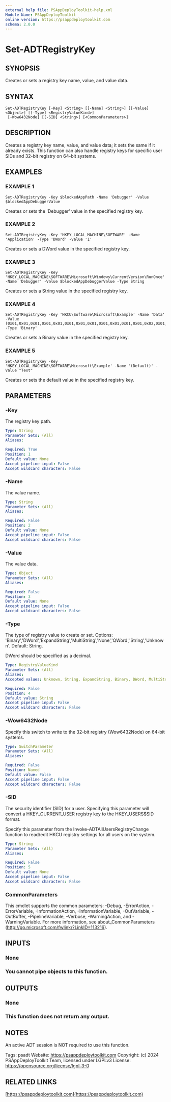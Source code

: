 ```yaml
---
external help file: PSAppDeployToolkit-help.xml
Module Name: PSAppDeployToolkit
online version: https://psappdeploytoolkit.com
schema: 2.0.0
---
```


# Set-ADTRegistryKey

## SYNOPSIS
Creates or sets a registry key name, value, and value data.

## SYNTAX

```
Set-ADTRegistryKey [-Key] <String> [[-Name] <String>] [[-Value] <Object>] [[-Type] <RegistryValueKind>]
 [-Wow6432Node] [[-SID] <String>] [<CommonParameters>]
```

## DESCRIPTION
Creates a registry key name, value, and value data; it sets the same if it already exists.
This function can also handle registry keys for specific user SIDs and 32-bit registry on 64-bit systems.

## EXAMPLES

### EXAMPLE 1
```
Set-ADTRegistryKey -Key $blockedAppPath -Name 'Debugger' -Value $blockedAppDebuggerValue
```

Creates or sets the 'Debugger' value in the specified registry key.

### EXAMPLE 2
```
Set-ADTRegistryKey -Key 'HKEY_LOCAL_MACHINE\SOFTWARE' -Name 'Application' -Type 'DWord' -Value '1'
```

Creates or sets a DWord value in the specified registry key.

### EXAMPLE 3
```
Set-ADTRegistryKey -Key 'HKEY_LOCAL_MACHINE\SOFTWARE\Microsoft\Windows\CurrentVersion\RunOnce' -Name 'Debugger' -Value $blockedAppDebuggerValue -Type String
```

Creates or sets a String value in the specified registry key.

### EXAMPLE 4
```
Set-ADTRegistryKey -Key 'HKCU\Software\Microsoft\Example' -Name 'Data' -Value (0x01,0x01,0x01,0x01,0x01,0x01,0x01,0x01,0x01,0x01,0x01,0x01,0x02,0x01,0x01,0x01,0x01,0x01,0x01,0x01,0x02,0x01,0x01,0x01,0x01,0x01,0x01,0x01,0x00,0x01,0x01,0x01,0x02,0x02,0x02) -Type 'Binary'
```

Creates or sets a Binary value in the specified registry key.

### EXAMPLE 5
```
Set-ADTRegistryKey -Key 'HKEY_LOCAL_MACHINE\SOFTWARE\Microsoft\Example' -Name '(Default)' -Value "Text"
```

Creates or sets the default value in the specified registry key.

## PARAMETERS

### -Key
The registry key path.

```yaml
Type: String
Parameter Sets: (All)
Aliases:

Required: True
Position: 1
Default value: None
Accept pipeline input: False
Accept wildcard characters: False
```

### -Name
The value name.

```yaml
Type: String
Parameter Sets: (All)
Aliases:

Required: False
Position: 2
Default value: None
Accept pipeline input: False
Accept wildcard characters: False
```

### -Value
The value data.

```yaml
Type: Object
Parameter Sets: (All)
Aliases:

Required: False
Position: 3
Default value: None
Accept pipeline input: False
Accept wildcard characters: False
```

### -Type
The type of registry value to create or set.
Options: 'Binary','DWord','ExpandString','MultiString','None','QWord','String','Unknown'.
Default: String.

DWord should be specified as a decimal.

```yaml
Type: RegistryValueKind
Parameter Sets: (All)
Aliases:
Accepted values: Unknown, String, ExpandString, Binary, DWord, MultiString, QWord, None

Required: False
Position: 4
Default value: String
Accept pipeline input: False
Accept wildcard characters: False
```

### -Wow6432Node
Specify this switch to write to the 32-bit registry (Wow6432Node) on 64-bit systems.

```yaml
Type: SwitchParameter
Parameter Sets: (All)
Aliases:

Required: False
Position: Named
Default value: False
Accept pipeline input: False
Accept wildcard characters: False
```

### -SID
The security identifier (SID) for a user.
Specifying this parameter will convert a HKEY_CURRENT_USER registry key to the HKEY_USERS\$SID format.

Specify this parameter from the Invoke-ADTAllUsersRegistryChange function to read/edit HKCU registry settings for all users on the system.

```yaml
Type: String
Parameter Sets: (All)
Aliases:

Required: False
Position: 5
Default value: None
Accept pipeline input: False
Accept wildcard characters: False
```

### CommonParameters
This cmdlet supports the common parameters: -Debug, -ErrorAction, -ErrorVariable, -InformationAction, -InformationVariable, -OutVariable, -OutBuffer, -PipelineVariable, -Verbose, -WarningAction, and -WarningVariable.
For more information, see about_CommonParameters (http://go.microsoft.com/fwlink/?LinkID=113216).

## INPUTS

### None
### You cannot pipe objects to this function.
## OUTPUTS

### None
### This function does not return any output.
## NOTES
An active ADT session is NOT required to use this function.

Tags: psadt
Website: https://psappdeploytoolkit.com
Copyright: (c) 2024 PSAppDeployToolkit Team, licensed under LGPLv3
License: https://opensource.org/license/lgpl-3-0

## RELATED LINKS

[https://psappdeploytoolkit.com](https://psappdeploytoolkit.com)

